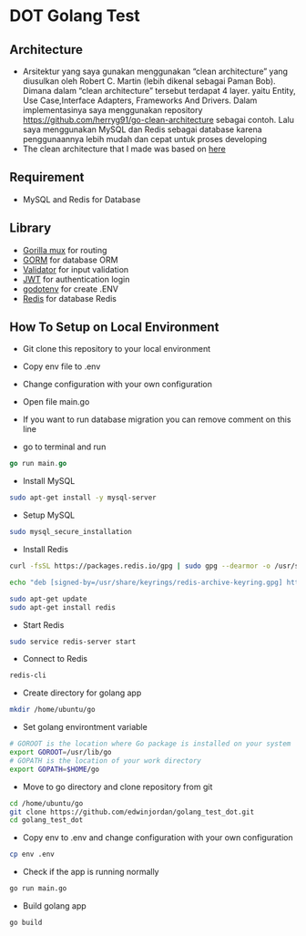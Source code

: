 # DOT Golang Test

## Architecture
- Arsitektur yang saya gunakan menggunakan “clean architecture” yang diusulkan oleh Robert C.
Martin (lebih dikenal sebagai Paman Bob). Dimana dalam “clean architecture” tersebut terdapat 4
layer. yaitu Entity, Use Case,Interface Adapters, Frameworks And Drivers. Dalam implementasinya
saya menggunakan repository https://github.com/herryg91/go-clean-architecture sebagai contoh. Lalu
saya menggunakan MySQL dan Redis sebagai database karena penggunaannya lebih mudah dan cepat untuk
proses developing 
- The clean architecture that I made was based on [here](https://github.com/herryg91/go-clean-architecture)

## Requirement
- MySQL and Redis for Database

## Library
- [Gorilla mux](https://github.com/gorilla/mux) for routing
- [GORM](https://gorm.io/) for database ORM
- [Validator](github.com/go-playground/validator) for input validation
- [JWT](github.com/golang-jwt/jwt) for authentication login
- [godotenv](github.com/joho/godotenv) for create .ENV
- [Redis](github.com/redis/go-redis/v9) for database Redis


## How To Setup on Local Environment
- Git clone this repository to your local environment
- Copy env file to .env
- Change configuration with your own configuration
- Open file main.go
- If you want to run database migration you can remove comment on this line

- go to terminal and run 

```go
go run main.go
```

- Install MySQL

```bash
sudo apt-get install -y mysql-server
```

- Setup MySQL

```bash
sudo mysql_secure_installation
```

- Install Redis

```bash
curl -fsSL https://packages.redis.io/gpg | sudo gpg --dearmor -o /usr/share/keyrings/redis-archive-keyring.gpg

echo "deb [signed-by=/usr/share/keyrings/redis-archive-keyring.gpg] https://packages.redis.io/deb $(lsb_release -cs) main" | sudo tee /etc/apt/sources.list.d/redis.list

sudo apt-get update
sudo apt-get install redis
```

- Start Redis

```bash
sudo service redis-server start
```

- Connect to Redis

```bash
redis-cli
```

- Create directory for golang app

```bash
mkdir /home/ubuntu/go
```

- Set golang environtment variable

```bash
# GOROOT is the location where Go package is installed on your system
export GOROOT=/usr/lib/go
# GOPATH is the location of your work directory
export GOPATH=$HOME/go
```

- Move to go directory and clone repository from git

```bash
cd /home/ubuntu/go
git clone https://github.com/edwinjordan/golang_test_dot.git
cd golang_test_dot
```

- Copy env to .env and change configuration with your own configuration

```bash
cp env .env
```

- Check if the app is running normally

```bash
go run main.go
```

- Build golang app

```bash
go build
```
